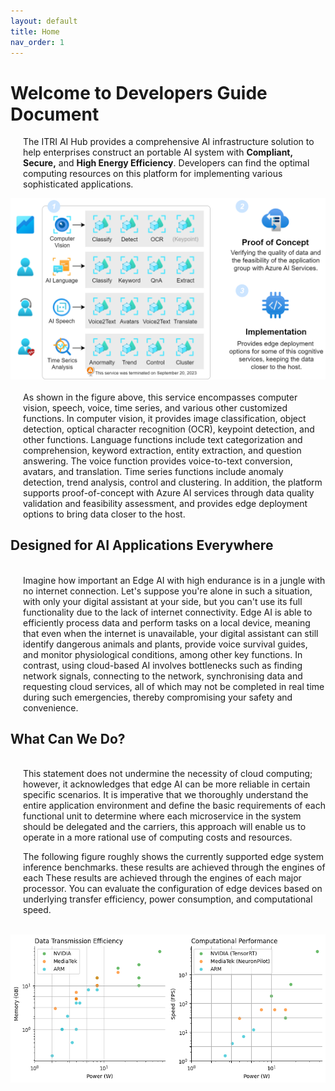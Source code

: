 ```yaml
---
layout: default
title: Home
nav_order: 1
---
```


# Welcome to Developers Guide Document

<p>
<div style="margin-left: 20px;">
The ITRI AI Hub provides a comprehensive AI infrastructure solution to help enterprises construct an portable AI system with <b>Compliant, Secure,</b> and <b>High Energy Efficiency</b>. Developers can find the optimal computing resources on this platform for implementing various sophisticated applications. 
</div>
</p>

<div align="center"><img src="./assets/images/framework.png" width="640"/></div>

<div style="margin-left: 20px;">
<br>As shown in the figure above, this service encompasses computer vision, speech, voice, time series, and various other customized functions. In computer vision, it provides image classification, object detection, optical character recognition (OCR), keypoint detection, and other functions. Language functions include text categorization and comprehension, keyword extraction, entity extraction, and question answering. The voice function provides voice-to-text conversion, avatars, and translation. Time series functions include anomaly detection, trend analysis, control and clustering. In addition, the platform supports proof-of-concept with Azure AI services through data quality validation and feasibility assessment, and provides edge deployment options to bring data closer to the host.
</div>

## **Designed for AI Applications Everywhere**

<div style="margin-left: 20px;">
<br>Imagine how important an Edge AI with high endurance is in a jungle with no internet connection. Let's suppose you're alone in such a situation, with only your digital assistant at your side, but you can't use its full functionality due to the lack of internet connectivity. Edge AI is able to efficiently process data and perform tasks on a local device, meaning that even when the internet is unavailable, your digital assistant can still identify dangerous animals and plants, provide voice survival guides, and monitor physiological conditions, among other key functions. In contrast, using cloud-based AI involves bottlenecks such as finding network signals, connecting to the network, synchronising data and requesting cloud services, all of which may not be completed in real time during such emergencies, thereby compromising your safety and convenience.
</div>

## **What Can We Do?**

<div style="margin-left: 20px;">
<br>This statement does not undermine the necessity of cloud computing; however, it acknowledges that edge AI can be more reliable in certain specific scenarios. It is imperative that we thoroughly understand the entire application environment and define the basic requirements of each functional unit to determine where each microservice in the system should be delegated and the carriers, this approach will enable us to operate in a more rational use of computing costs and resources.

The following figure roughly shows the currently supported edge system inference benchmarks. these results are achieved through the engines of each These results are achieved through the engines of each major processor. You can evaluate the configuration of edge devices based on underlying transfer efficiency, power consumption, and computational speed.
</div><br>

<div align="center"><img src="./assets/images/metric.png" width="900"/></div>
